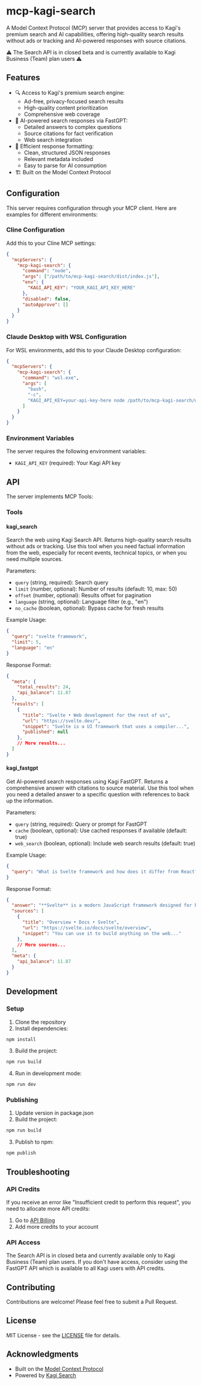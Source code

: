 # mcp-kagi-search

A Model Context Protocol (MCP) server that provides access to Kagi's premium search and AI capabilities, offering high-quality search results without ads or tracking and AI-powered responses with source citations.

⚠️ The Search API is in closed beta and is currently available to Kagi Business (Team) plan users ⚠️

## Features

- 🔍 Access to Kagi's premium search engine:
  - Ad-free, privacy-focused search results
  - High-quality content prioritization
  - Comprehensive web coverage
- 🤖 AI-powered search responses via FastGPT:
  - Detailed answers to complex questions
  - Source citations for fact verification
  - Web search integration
- 🔄 Efficient response formatting:
  - Clean, structured JSON responses
  - Relevant metadata included
  - Easy to parse for AI consumption
- 🏗️ Built on the Model Context Protocol

## Configuration

This server requires configuration through your MCP client. Here are examples for different environments:

### Cline Configuration

Add this to your Cline MCP settings:

```json
{
  "mcpServers": {
    "mcp-kagi-search": {
      "command": "node",
      "args": ["/path/to/mcp-kagi-search/dist/index.js"],
      "env": {
        "KAGI_API_KEY": "YOUR_KAGI_API_KEY_HERE"
      },
      "disabled": false,
      "autoApprove": []
    }
  }
}
```

### Claude Desktop with WSL Configuration

For WSL environments, add this to your Claude Desktop configuration:

```json
{
  "mcpServers": {
    "mcp-kagi-search": {
      "command": "wsl.exe",
      "args": [
        "bash",
        "-c",
        "KAGI_API_KEY=your-api-key-here node /path/to/mcp-kagi-search/dist/index.js"
      ]
    }
  }
}
```

### Environment Variables

The server requires the following environment variables:

- `KAGI_API_KEY` (required): Your Kagi API key

## API

The server implements MCP Tools:

### Tools

#### kagi_search

Search the web using Kagi Search API. Returns high-quality search results without ads or tracking. Use this tool when you need factual information from the web, especially for recent events, technical topics, or when you need multiple sources.

Parameters:

- `query` (string, required): Search query
- `limit` (number, optional): Number of results (default: 10, max: 50)
- `offset` (number, optional): Results offset for pagination
- `language` (string, optional): Language filter (e.g., "en")
- `no_cache` (boolean, optional): Bypass cache for fresh results

Example Usage:

```json
{
  "query": "svelte framework",
  "limit": 5,
  "language": "en"
}
```

Response Format:

```json
{
  "meta": {
    "total_results": 24,
    "api_balance": 11.87
  },
  "results": [
    {
      "title": "Svelte • Web development for the rest of us",
      "url": "https://svelte.dev/",
      "snippet": "Svelte is a UI framework that uses a compiler...",
      "published": null
    },
    // More results...
  ]
}
```

#### kagi_fastgpt

Get AI-powered search responses using Kagi FastGPT. Returns a comprehensive answer with citations to source material. Use this tool when you need a detailed answer to a specific question with references to back up the information.

Parameters:

- `query` (string, required): Query or prompt for FastGPT
- `cache` (boolean, optional): Use cached responses if available (default: true)
- `web_search` (boolean, optional): Include web search results (default: true)

Example Usage:

```json
{
  "query": "What is Svelte framework and how does it differ from React?"
}
```

Response Format:

```json
{
  "answer": "**Svelte** is a modern JavaScript framework designed for building web applications...",
  "sources": [
    {
      "title": "Overview • Docs • Svelte",
      "url": "https://svelte.io/docs/svelte/overview",
      "snippet": "You can use it to build anything on the web..."
    },
    // More sources...
  ],
  "meta": {
    "api_balance": 11.87
  }
}
```

## Development

### Setup

1. Clone the repository
2. Install dependencies:

```bash
npm install
```

3. Build the project:

```bash
npm run build
```

4. Run in development mode:

```bash
npm run dev
```

### Publishing

1. Update version in package.json
2. Build the project:

```bash
npm run build
```

3. Publish to npm:

```bash
npm publish
```

## Troubleshooting

### API Credits

If you receive an error like "Insufficient credit to perform this request", you need to allocate more API credits:

1. Go to [API Billing](https://kagi.com/settings?p=billing_api)
2. Add more credits to your account

### API Access

The Search API is in closed beta and currently available only to Kagi Business (Team) plan users. If you don't have access, consider using the FastGPT API which is available to all Kagi users with API credits.

## Contributing

Contributions are welcome! Please feel free to submit a Pull Request.

## License

MIT License - see the [LICENSE](LICENSE) file for details.

## Acknowledgments

- Built on the [Model Context Protocol](https://github.com/modelcontextprotocol)
- Powered by [Kagi Search](https://kagi.com)
